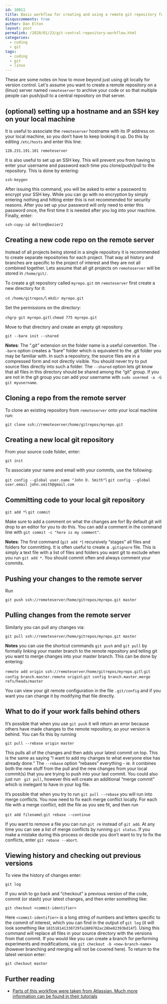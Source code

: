```yaml
---
id: 10011
title: Basic workflow for creating and using a remote git repository for backup and collaboration
disquscomments: true
author: Dan Elton
layout: post
permalink: /2020/01/23/git-central-repository-workflow.html
categories:
  - coding
  - git
tags:
  - coding
  - git
  - linux
---
```



These are some notes on how to move beyond just using git locally for version control. Let's assume you want to create a remote repository on a (linux) server named `remoteserver` to archive your code or so that multiple people can push/pull to a central repository on that server.

## (optional) setting up a hostname and an SSH key on your local machine

It is useful to associate the `remoteserver` hostname with its IP address on your local machine, so you don’t have to keep looking it up. Do this by editing `/etc/hosts` and enter this line:

`128.231.191.101 remoteserver`

It is also useful to set up an SSH key. This will prevent you from having to enter your username and password each time you clone/push/pull to the repository. This is done by entering:

`ssh-keygen`

After issuing this command, you will be asked to enter a password to encrypt your SSH key. While you can go with no encryption by simply entering nothing and hitting enter this is not recommended for security reasons. After you set up your password will only need to enter this password once, the first time it is needed after you log into your machine. Finally, enter:

`ssh-copy-id delton@bezier2`

## Creating a new code repo on the remote server

Instead of all projects being stored in a single repository it is recommended to create separate repositories for each project. That way all history and branches are specific to the project of interest and they are not all combined together. Lets assume that all git projects on `remoteserver` will be stored in `/home/git/`.  

To create a git repository called `myrepo.git` on `remoteserver` first create a new directory for it:

`cd /home/gitrepos/`\\
`mkdir myrepo.git`

Set the permissions on the directory:

`chgrp git myrepo.git`\\
`chmod 775 myrepo.git`

Move to that directory and create an empty git repository.

`git --bare init --shared`

**Notes**: The “.git” extension on the folder name is a useful
convention. The `--bare` option creates a “bare” folder which is
equivalent to the .git folder you may be familiar with. In such a
repository, the source files are in a compressed form and not directly
visible. You should never try to put source files directly into such a
folder. The `--shared` option lets git know that all files in this
directory should be shared among the “git" group. If you are not in the
git group you can add your username with `sudo usermod -a -G git
myusername`.

## Cloning a repo from the remote server

To clone an existing repository from `remoteserver` onto your local machine
run:

`git clone ssh://remoteserver/home/gitrepos/myrepo.git`

## Creating a new local git repository

From your source code folder, enter:

`git init`

To associate your name and email with your commits, use the following:

`git config --global user.name "John D. Smith"`\\
`git config --global user.email john.smith@gmail.com`

## Committing code to your local git repository

`git add *`\\
`git commit`

Make sure to add a comment on what the changes are for\! By default git
will drop to an editor for you to do this. You can add a comment in the
command line with `git commit -c "here is my comment"`.  

**Notes**: The first command (`git add *`) recursively “stages” all
files and folders for committing. It is often useful to create a
`.gitignore` file. This is simply a text file with a list of files and
folders you want git to exclude when you run `git add *`. You should
commit often and always comment your commits.

## Pushing your changes to the remote server

Run  

`git push ssh://remoteserver/home/gitrepos/myrepo.git master`

## Pulling changes from the remote server

Similarly you can pull any changes via:

`git pull ssh://remoteserver/home/gitrepos/myrepo.git master`

**Notes** you can use the shortcut commands `git push` and `git pull` by
formally linking your master branch to the remote repository and
telling git you want to merge changes into your master branch. This can
be done by entering:

`remote add origin ssh://remoteserver/home/gitrepos/myrepo.git`\\
`git config branch.master.remote origin`\\
`git config branch.master.merge refs/heads/master`

You can view your git remote configuration in the file `.git/config` and
if you want you can change it by modifying that file directly.

## What to do if your work falls behind others

It’s possible that when you use `git push` it will return an error
because others have made changes to the remote repository, so your
version is behind. You can fix this by running

`git pull --rebase origin master`

This pulls all of the changes and then adds your latest commit on top.
This is the same as saying “I want to add my changes to what everyone
else has already done.” The `--rebase` option “rebases” everything -
ie. it combines both the new stuff from the pull and the new changes
from your local commit(s) that you are trying to push into your last
commit. You could also just run `  git pull `, however this will create
an additional “merge commit” which is inelegant to have in your log
file.  

It’s possible that when you try to run `git pull --rebase` you will run
into merge conflicts. You now need to fix each merge conflict locally.
For each file with a merge conflict, edit the file as you see fit, and
then run

`git add filename`\\
`git rebase --continue`

If you want to remove a file you can run `git rm` instead of `git add`. At any time you can see a list of merge conflicts by running `git status`. If you make a mistake during this process or decide you don’t want to try to fix the conflicts, enter `git rebase --abort`.

## Viewing history and checking out previous versions

To view the history of changes enter:

`git log`

If you wish to go back and “checkout” a previous version of the code,
commit (or stash) your latest changes, and then enter something like:

`git checkout <commit-identifier>`

Here `<commit-identifier>` is a long string of numbers and letters
specific to the commit of interest, which you can find in the output of
`git log` (it will look something like
`181518141330729fa1809702ac28be02393bd14f`). Using this command will
replace all files in your source directory with the versions from that
commit. If you would like you can create a branch for performing
experiments and modifications, via `git checkout -b <new-branch-name>`
(however branching and merging will not be covered here). To return to
the latest version enter:

`git checkout master`

## Further reading

* [Parts of this workflow were taken from Atlassian. Much more information can be found in their tutorials](https://www.atlassian.com/git)
